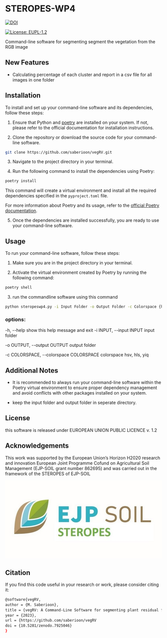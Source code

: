 # STEROPES-WP4
    
[![DOI](https://zenodo.org/badge/DOI/10.5281/zenodo.7925046.svg)](https://doi.org/10.5281/zenodo.7925046)

[![License: EUPL-1.2](https://img.shields.io/badge/License-EUPL%20v1.2-blue.svg)](https://joinup.ec.europa.eu/collection/eupl/eupl-text-eupl-12)

Command-line software for segmenting segment the vegetation from the RGB image

## New Features

* Calculating percentage of each cluster and report in a csv file for all images in one folder 




## Installation

To install and set up your command-line software and its dependencies, follow these steps:

1. Ensure that Python and [poetry](https://python-poetry.org/) are installed on your system. If not, please refer to the official documentation for installation instructions.

2. Clone the repository or download the source code for your command-line software.

```bash
git clone https://github.com/saberioon/vegRV.git
```

3. Navigate to the project directory in your terminal.

4. Run the following command to install the dependencies using Poetry:

```bash
poetry install
```


This command will create a virtual environment and install all the required dependencies specified in the `pyproject.toml` file.

For more information about Poetry and its usage, refer to the [official Poetry documentation](https://python-poetry.org/docs/).

5. Once the dependencies are installed successfully, you are ready to use your command-line software.

## Usage

To run your command-line software, follow these steps:

1. Make sure you are in the project directory in your terminal.

2. Activate the virtual environment created by Poetry by running the following command:

```bash
poetry shell
```
3. run the commandline software using this command 

```bash
python steropeswp4.py -i Input Folder -o Output Folder -c Colorspace {hsv, hls, yiq}
```

### options:
  -h, --help            show this help message and exit 
  -i INPUT, --input INPUT   input folder

  -o OUTPUT, --output OUTPUT output folder 

  -c COLORSPACE, --colorspace COLORSPACE  colorspace hsv, hls, yiq 

## Additional Notes

- It is recommended to always run your command-line software within the Poetry virtual environment to ensure proper dependency management and avoid conflicts with other packages installed on your system.

- keep the input folder and output folder in seperate directory.

## License

this software is released under EUROPEAN UNION PUBLIC LICENCE v. 1.2


## Acknowledgements

This work was supported by the European Union’s Horizon H2020 research and innovation European Joint Programme Cofund on Agricultural Soil Management (EJP-SOIL grant number 862695) and was carried out in the framework of the STEROPES of EJP-SOIL

[![SteropesLogo](https://github.com/saberioon/vegRV/blob/main/figs/steropesLogo.jpg)]()


## Citation

If you find this code useful in your research or work, please consider citing it:


```bash
@software{vegRV,
author = {M. Saberioon},
title = {vegRV: A Command-Line Software for segmenting plant residual from RGB images},
year = {2023},
url = {https://github.com/saberioon/vegRV
doi = {10.5281/zenodo.7925046}
}
```
